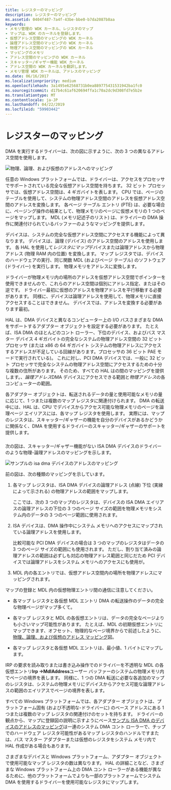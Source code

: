 ```yaml
---
title: レジスターのマッピング
description: レジスターのマッピング
ms.assetid: 0404f487-7a4f-43be-bbe0-b7da2087b8aa
keywords:
- メモリ管理の WDK カーネル、レジスタのマップ
- マップは、WDK のカーネルを登録します。
- 仮想アドレス空間のマッピングの WDK カーネル
- 論理アドレス空間のマッピングの WDK カーネル
- 物理アドレス空間のマッピングの WDK カーネル
- マッピングのメモリ
- アドレス空間のマッピングの WDK カーネル
- スキャッター/ギャザー機能 WDK カーネル
- アドレス空間の WDK カーネルを翻訳します。
- メモリ管理 WDK カーネルは、アドレスのマッピング
ms.date: 06/16/2017
ms.localizationpriority: medium
ms.openlocfilehash: 3a1495e62568731b0ea889775431531942ba1fc0
ms.sourcegitcommit: d17b4c61af620694ffa1c70a2dc9d308fd7e5b2e
ms.translationtype: MT
ms.contentlocale: ja-JP
ms.lasthandoff: 04/22/2019
ms.locfileid: "59903442"
---
```

# <a name="map-registers"></a>レジスターのマッピング





DMA を実行するドライバーは、次の図に示すように、次の 3 つの異なるアドレス空間を使用します。

![物理、論理、および仮想のアドレスへのマッピング](images/3addrspc.png)

任意の Windows プラットフォームでは、ドライバーは、アクセスをプロセッサでサポートされている完全な仮想アドレス空間を持ちます。 32 ビット プロセッサでは、仮想アドレス空間は、4 ギガバイトを表します。 CPU では、ページのテーブルを使用して、システムの物理アドレス空間のアドレスを仮想アドレス空間のアドレスを変換します。 各ページ テーブル エントリ (PTE) は、必要な場合に、ページング操作の結果として、物理メモリのページに仮想メモリの 1 つのページをマップします。 MDL (メモリ記述子のリスト) は、ドライバーの DMA 操作に関連付けられているバッファーのようなマッピングを提供します。

デバイスは、システムの完全な仮想アドレス空間にアクセスする機能によって異なります。 デバイスは、論理 (デバイス) のアドレス空間のアドレスを使用します。 各 HAL を使用して*レジスタにマップ*デバイスまたは論理アドレスから物理アドレス (物理 RAM 内の位置) を変換します。 マップ レジスタでは、デバイスのハードウェアの実行、同じ関数 MDL (およびページ テーブル) のソフトウェア (ドライバー) を実行します。 物理メモリをアドレスに変換します。

ドライバーが物理メモリ内の場所のアドレスを仮想アドレス空間でポインターを使用できませんので、これらのアドレス空間は個別にアドレス指定、またはその逆です。 ドライバー最初に仮想のアドレスを物理アドレスを平行移動する必要があります。 同様に、デバイスは論理アドレスを使用して、物理メモリに直接アクセスすることはできません。 デバイスでは、アドレスを変換する必要があります最初。

HAL は、DMA デバイスと異なるコンピューター上の I/O バスさまざまな DMA をサポートするアダプター オブジェクトを設定する必要があります。 たとえば、ISA DMA のほとんどのコント ローラー、下位のデバイス、およびバス マスター デバイス 4 ギガバイトの完全なシステムの物理アドレス空間の 32 ビット プロセッサ (または x86 の 64 ギガバイト システムの物理アドレスにアクセスするアドレスが不足している回線があります。プロセッサの 36 ビット PAE モードで実行されている)。 これに対し、PCI DMA デバイスでは、一般に 32 ビット プロセッサで完全なシステムの物理アドレス空間にアクセスするための十分な複数の住所があります。 そのため、すべての HAL はの間のマッピングを提供します。、*論理アドレス*DMA デバイスにアクセスできる範囲と*物理アドレス*の各コンピューターの範囲。

各アダプター オブジェクトは、転送されるデータの量と使用可能なメモリの量に応じて、1 つまたは複数のマップ レジスタに関連付けられます。 DMA の転送中には、HAL は、CPU でデバイスからアクセス可能な物理メモリのページを論理ページ エイリアスには、各マップ レジスタを使用します。 実際には、マップのレジスタは、スキャッター/ギャザーの機能を自分のデバイスがあるかどうかに関係なく、DMA を使用するドライバーのスキャッター/ギャザーのサポートを提供します。

### <a href="" id="address-mapping-for-a-sample-isa-dma-device"></a>

次の図は、スキャッター/ギャザー機能がない ISA DMA デバイスのドライバーのような物理-論理アドレスのマッピングを示します。

![サンプルの isa dma デバイスのアドレスのマッピング](images/3dmapreg.png)

前の図は、次の種類のマッピングを示しています。

1.  各マップ レジスタは、ISA DMA デバイスの論理アドレス (点線) 下位 (実線によって示される) の物理アドレスの範囲をマップします。

    ここでは、次の 3 つのマップのレジスタは、デバイスの ISA DMA エイリアスの論理アドレスの下位の 3 つのページ サイズの範囲を物理メモリをシステム内のデータの 3 つのページ範囲に使用されます。

2.  ISA デバイスは、DMA 操作中にシステム メモリへのアクセスにマップされている論理アドレスを使用します。

    比較可能な PCI DMA デバイスの場合は 3 つのマップのレジスタはデータの 3 つのページ サイズの範囲にも使用されます。 ただし、割り当て済みの論理アドレスの範囲は必ずしも対応の物理アドレス範囲と同じだため PCI デバイスでは論理アドレスをシステム メモリへのアクセスにも使用が。

3.  MDL 内の各エントリでは、仮想アドレス空間内の場所を物理アドレスにマッピングされます。

マップの登録と MDL 内の仮想物理エントリ間の通信に注意してください。

-   各マップ レジスタと各仮想 MDL エントリ DMA の転送操作のデータの完全な物理ページがマップ多くて。

-   各マップ レジスタと MDL の各仮想エントリは、データの完全なページよりも小さいマップ可能性があります。 たとえば、MDL の初期仮想エントリにマップできます、オフセット、物理的なページ境界からで前述したように、[物理、論理、および仮想のアドレス マッピング](#physical-logical-and-virtual-address-mappings)図。

-   各マップ レジスタと各仮想 MDL エントリは、最小値、1 バイトにマップします。

IRP の要求を読み取りまたは書き込み操作でのドライバーを不透明な MDL の各仮想エントリ**Irp -&gt;MdlAddress**ユーザー バッファーのシステムの物理メモリ内でページの境界を表します。 同様に、1 つの DMA 転送に必要な各追加のマップのレジスタは、システムの物理メモリにデバイスからアクセス可能な論理アドレスの範囲のエイリアスでページの境界を表します。

すべての Windows プラットフォームでは、各アダプター オブジェクトは、プラットフォーム固有 (および不透明な-ドライバーに) のベース アドレスにある 1 つまたは複数のマップ レジスタの関連付けのセットを持ちます。 ドライバーの観点から、マップに登録図の説明に示すようにベース[サンプル ISA DMA のデバイスのアドレスのマッピング](#address-mapping-for-a-sample-isa-dma-device)は一連のシステム DMA コント ローラーで、チップでのハードウェア レジスタ可能性があるマップ レジスタのハンドルですまたは、バス マスター アダプターまたは仮想のレジスタをシステム メモリ内で HAL 作成がある場合もあります。

さまざまなデバイスと Windows プラットフォーム、アダプター オブジェクトで使用可能なマップ レジスタの数は異なります。 HAL の詳細ことなど、さまざまな Windows プラットフォーム上の DMA コント ローラーがある機能が異なるために、他のプラットフォームでよりも一部のプラットフォームでシステム DMA を使用するドライバーを使用可能なレジスタにマップします。

 

 




